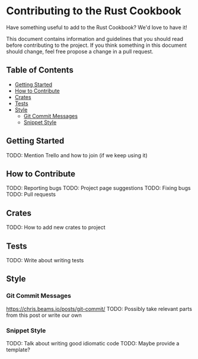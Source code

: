 # Contributing to the Rust Cookbook

Have something useful to add to the Rust Cookbook? We'd love to have it!

This document contains information and guidelines that you should read before 
contributing to the project. If you think something in this document should change,
feel free propose a change in a pull request.

## Table of Contents
* [Getting Started](#getting-started)  
* [How to Contribute](#how-to-contribute)  
* [Crates](#crates)  
* [Tests](#tests)  
* [Style](#style)
    * [Git Commit Messages](#git-commit-messages)  
    * [Snippet Style](#snippet-style)  

## Getting Started
TODO: Mention Trello and how to join (if we keep using it)

## How to Contribute
TODO: Reporting bugs
TODO: Project page suggestions
TODO: Fixing bugs
TODO: Pull requests

## Crates
TODO: How to add new crates to project

## Tests
TODO: Write about writing tests

## Style
### Git Commit Messages
https://chris.beams.io/posts/git-commit/ 
TODO: Possibly take relevant parts from this post or write our own

### Snippet Style
TODO: Talk about writing good idiomatic code
TODO: Maybe provide a template?
